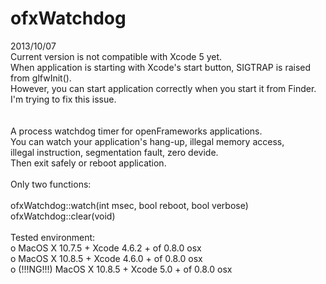 ofxWatchdog
===========

2013/10/07<br/>
Current version is not compatible with Xcode 5 yet.<br/>
When application is starting with Xcode's start button, SIGTRAP is raised from glfwInit().<br/>
However, you can start application correctly when you start it from Finder.<br/>
I'm trying to fix this issue.<br/>
<br/>
<br/>
A process watchdog timer for openFrameworks applications.<br/>
You can watch your application's hang-up, illegal memory access,<br/>
illegal instruction, segmentation fault, zero devide.<br/>
Then exit safely or reboot application.<br/>
<br/>
Only two functions:<br/>
<br/>
  ofxWatchdog::watch(int msec, bool reboot, bool verbose)<br/>
  ofxWatchdog::clear(void)<br/>
<br/>
Tested environment:<br/>
o MacOS X 10.7.5 + Xcode 4.6.2 + of 0.8.0 osx<br/>
o MacOS X 10.8.5 + Xcode 4.6.0 + of 0.8.0 osx<br/>
o (!!!NG!!!) MacOS X 10.8.5 + Xcode 5.0 + of 0.8.0 osx<br/>
